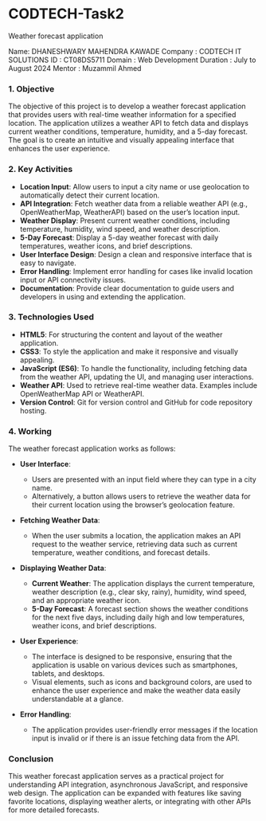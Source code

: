 # CODTECH-Task2
Weather forecast application

Name: DHANESHWARY MAHENDRA KAWADE
Company : CODTECH IT SOLUTIONS
ID : CT08DS5711 
Domain : Web Development
Duration : July to August 2024
Mentor : Muzammil Ahmed


### 1. **Objective**
The objective of this project is to develop a weather forecast application that provides users with real-time weather information for a specified location. The application utilizes a weather API to fetch data and displays current weather conditions, temperature, humidity, and a 5-day forecast. The goal is to create an intuitive and visually appealing interface that enhances the user experience.

### 2. **Key Activities**
- **Location Input**: Allow users to input a city name or use geolocation to automatically detect their current location.
- **API Integration**: Fetch weather data from a reliable weather API (e.g., OpenWeatherMap, WeatherAPI) based on the user’s location input.
- **Weather Display**: Present current weather conditions, including temperature, humidity, wind speed, and weather description.
- **5-Day Forecast**: Display a 5-day weather forecast with daily temperatures, weather icons, and brief descriptions.
- **User Interface Design**: Design a clean and responsive interface that is easy to navigate.
- **Error Handling**: Implement error handling for cases like invalid location input or API connectivity issues.
- **Documentation**: Provide clear documentation to guide users and developers in using and extending the application.

### 3. **Technologies Used**
- **HTML5**: For structuring the content and layout of the weather application.
- **CSS3**: To style the application and make it responsive and visually appealing.
- **JavaScript (ES6)**: To handle the functionality, including fetching data from the weather API, updating the UI, and managing user interactions.
- **Weather API**: Used to retrieve real-time weather data. Examples include OpenWeatherMap API or WeatherAPI.
- **Version Control**: Git for version control and GitHub for code repository hosting.

### 4. **Working**
The weather forecast application works as follows:

- **User Interface**:
  - Users are presented with an input field where they can type in a city name.
  - Alternatively, a button allows users to retrieve the weather data for their current location using the browser’s geolocation feature.

- **Fetching Weather Data**:
  - When the user submits a location, the application makes an API request to the weather service, retrieving data such as current temperature, weather conditions, and forecast details.
  
- **Displaying Weather Data**:
  - **Current Weather**: The application displays the current temperature, weather description (e.g., clear sky, rainy), humidity, wind speed, and an appropriate weather icon.
  - **5-Day Forecast**: A forecast section shows the weather conditions for the next five days, including daily high and low temperatures, weather icons, and brief descriptions.

- **User Experience**:
  - The interface is designed to be responsive, ensuring that the application is usable on various devices such as smartphones, tablets, and desktops.
  - Visual elements, such as icons and background colors, are used to enhance the user experience and make the weather data easily understandable at a glance.

- **Error Handling**:
  - The application provides user-friendly error messages if the location input is invalid or if there is an issue fetching data from the API.


### Conclusion
This weather forecast application serves as a practical project for understanding API integration, asynchronous JavaScript, and responsive web design. The application can be expanded with features like saving favorite locations, displaying weather alerts, or integrating with other APIs for more detailed forecasts.



